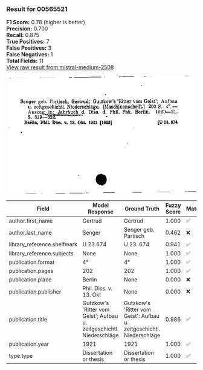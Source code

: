 ### Result for 00565521
**F1 Score:** 0.78 (higher is better)<br>**Precision:** 0.700<br>**Recall:** 0.875<br>**True Positives:** 7<br>**False Positives:** 3<br>**False Negatives:** 1<br>**Total Fields:** 11<br>[View raw result from mistral-medium-2508](https://github.com/RISE-UNIBAS/humanities_data_benchmark/blob/main/results/2025-10-01/T0179/request_T0179_00565521.json)

<img src="https://github.com/RISE-UNIBAS/humanities_data_benchmark/blob/main/benchmarks/zettelkatalog/images/00565521.jpg?raw=true" alt="00565521" width="600px">

| Field | Model Response | Ground Truth | Fuzzy Score | Match |
|-------|----------------|--------------|-------------|-------|
| author.first_name | Gertrud | Gertrud | 1.000 | ✅ |
| author.last_name | Senger | Senger geb. Partisch | 0.462 | ❌ |
| library_reference.shelfmark | U 23.674 | U 23. 674 | 0.941 | ✅ |
| library_reference.subjects | None | None | 1.000 | ✅ |
| publication.format | 4° | 4° | 1.000 | ✅ |
| publication.pages | 202 | 202 | 1.000 | ✅ |
| publication.place | Berlin | None | 0.000 | ❌ |
| publication.publisher | Phil. Diss. v. 13. Okt | None | 0.000 | ❌ |
| publication.title | Gutzkow's 'Ritter vom Geist'; Aufbau u. zeitgeschichtl. Niederschläge | Gutzkow's 'Ritter vom Geist': Aufbau u. zeitgeschichtl. Niederschläge | 0.986 | ✅ |
| publication.year | 1921 | 1921 | 1.000 | ✅ |
| type.type | Dissertation or thesis | Dissertation or thesis | 1.000 | ✅ |
